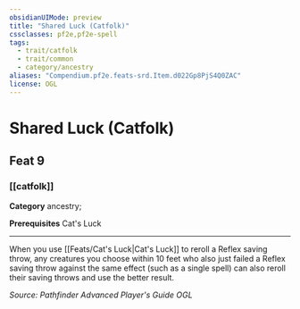 ```yaml
---
obsidianUIMode: preview
title: "Shared Luck (Catfolk)"
cssclasses: pf2e,pf2e-spell
tags:
  - trait/catfolk
  - trait/common
  - category/ancestry
aliases: "Compendium.pf2e.feats-srd.Item.d022Gp8PjS4Q0ZAC"
license: OGL
---
```

# Shared Luck (Catfolk)
## Feat 9
### [[catfolk]]

**Category** ancestry; 



**Prerequisites** Cat's Luck
* * *
When you use [[Feats/Cat's Luck|Cat's Luck]] to reroll a Reflex saving throw, any creatures you choose within 10 feet who also just failed a Reflex saving throw against the same effect (such as a single spell) can also reroll their saving throws and use the better result.

*Source: Pathfinder Advanced Player's Guide*
*OGL*